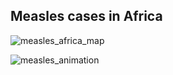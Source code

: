 ## Measles cases in Africa

![measles_africa_map](https://github.com/user-attachments/assets/5e1eb45d-338d-47f7-bda3-f6fa96d15941)

![measles_animation](https://github.com/user-attachments/assets/62833517-c851-4167-ba8c-def8a9ea7275)

